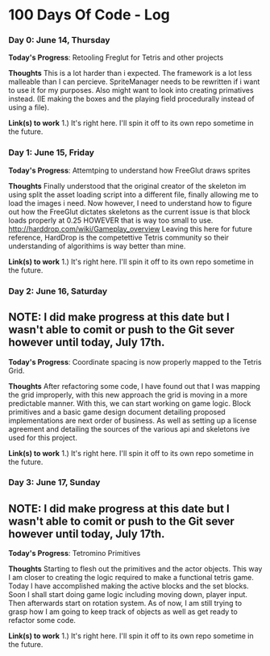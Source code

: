 # 100 Days Of Code - Log

### Day 0: June 14, Thursday

**Today's Progress**: Retooling Freglut for Tetris and other projects

**Thoughts** This is a lot harder than i expected. The framework is a lot less malleable than I can percieve. SpriteManager needs to be rewritten if i want to use it 
for my purposes. Also might want to look into creating primatives instead. (IE making the boxes and the playing field procedurally instead of using a file).

**Link(s) to work**
1.) It's right here. I'll spin it off to its own repo sometime in the future.

### Day 1: June 15, Friday

**Today's Progress**: Attemtping to understand how FreeGlut draws sprites

**Thoughts** Finally understood that the original creator of the skeleton im using split the asset loading script into a different file, finally allowing me to load the images i need.
Now however, I need to understand how to figure out how the FreeGlut dictates skeletons as the current issue is that block loads properly at 0.25 HOWEVER that is way too small to use.
http://harddrop.com/wiki/Gameplay_overview Leaving this here for future reference, HardDrop is the competettive Tetris community so their understanding of algorithims is way better than mine.

**Link(s) to work**
1.) It's right here. I'll spin it off to its own repo sometime in the future.

### Day 2: June 16, Saturday
## NOTE: I did make progress at this date but I wasn't able to comit or push to the Git sever however until today, July 17th.
**Today's Progress**: Coordinate spacing is now properly mapped to the Tetris Grid. 

**Thoughts** After refactoring some code, I have found out that I was mapping the grid improperly, with this new approach the grid is moving in a more predictable manner.
With this, we can start working on game logic. Block primitives and a basic game design document detailing proposed implementations are next order of business. As well as setting up
a license agreement and detailing the sources of the various api and skeletons ive used for this project.

**Link(s) to work**
1.) It's right here. I'll spin it off to its own repo sometime in the future.

### Day 3: June 17, Sunday
## NOTE: I did make progress at this date but I wasn't able to comit or push to the Git sever however until today, July 17th.
**Today's Progress**:  Tetromino Primitives

**Thoughts** Starting to flesh out the primitives and the actor objects. This way I am closer to creating the logic required to make a functional tetris game. Today I have accomplished
making the active blocks and the set blocks. Soon I shall start doing game logic including moving down, player input. Then afterwards start on rotation system.
As of now, I am still trying to grasp how I am going to keep track of objects as well as get ready to refactor some code.

**Link(s) to work**
1.) It's right here. I'll spin it off to its own repo sometime in the future.